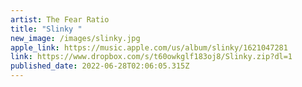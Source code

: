 ```yaml
---
artist: The Fear Ratio
title: "Slinky "
new_image: /images/slinky.jpg
apple_link: https://music.apple.com/us/album/slinky/1621047281
link: https://www.dropbox.com/s/t60owkglf183oj8/Slinky.zip?dl=1
published_date: 2022-06-28T02:06:05.315Z
---
```

